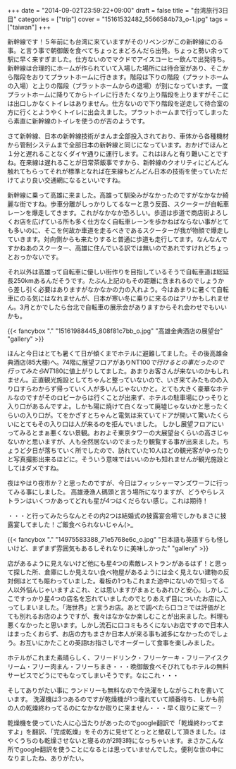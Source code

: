 +++
date = "2014-09-02T23:59:22+09:00"
draft = false
title = "台湾旅行3日目"
categories = ["trip"]
cover = "15161532482_5566584b73_o-1.jpg"
tags = ["taiwan"]
+++

新幹線です！５年前にも台湾に来ていますがそのリベンジがこの新幹線にのる事。と言う事で朝御飯を食べてちょっとまどろんだら出発。ちょっと勢い余って駅に早く来すぎました。仕方ないのでマクドでアイスコーヒー飲んで出発待ち。新幹線は合理的にホームが作られていて入場した場所には待合室があり、そこから階段をおりてプラットホームに行きます。階段は下りの階段（プラットホームの入場）と上りの階段（プラットホームからの退場）が別になっています。一度プラットホームに降りてからトイレに行きたくなり上り階段を上りますがそこには出口しかなくトイレはありません。仕方ないので下り階段を逆走して待合室の方に行くとようやくトイレに出会えました。プラットホームまで行ってしまったら素直に新幹線のトイレを使うのが吉のようです。

さて新幹線、日本の新幹線技術がまんま全部投入されており、車体から各種機材から管制システムまで全部日本の新幹線と同じになっています。おかげでほんと１分と遅れることなくダイヤ通りに運行します。これはほんと有り難いことですね。在来線は遅れることが日常茶飯事ですから、新幹線のクオリティにどんどん触れてもらってそれが標準となれば在来線もどんどん日本の技術を使っていただけてより良い交通網になるといいですね。

新幹線に乗って高雄に来ました。高雄って馴染みがなかったのですがなかなか綺麗な街ですね。歩車分離がしっかりしてるなーと思う反面、スクーターが自転車レーンを爆走してきます。これがなかなか恐ろしい。歩道は歩道で商店街よろしくお店を広げている所も多く仕方なく自転車レーンを歩かねばならない事がとても多いのに、そこを何故か車道を走るべきであるスクーターが我が物顔で爆走していきます。対向側からも来たりすると普通に歩道も走行してます。なんなんですかねあのスクーター、高雄に住んでいる訳では無いのであれですけれどちょっとおっかないです。

それ以外は高雄って自転車に優しい街作りを目指しているそうで自転車道は総延長250kmあるんだそうです。たぶん上記のもその距離に含まれるのでしょうから差し引く必要はありますがなかなかの力の入れよう。今はあまりに暑くて自転車にのる気にはなれませんが、日本が寒い冬に乗りに来るのはアリかもしれません。3月とかでしたら台北で自転車の展示会がありますからそれ会わせでもいいかも。

{{< fancybox "." "15161988445_808f81c7bb_o.jpg" "高雄金典酒店の展望台" "gallery" >}}

ほんと今日はとても暑くて日が傾くまでホテルに避難してました。その後高雄金典酒店(85大樓)へ。74階に展望フロアがありNT$100で行けるとの事だったので行ってみたらNT$180に値上がりしてました。あまりお客さんが来ないのかもしれません。正直観光施設としてちゃんと整っていないので、いざ来てみたものの入り口すらわからず帰っていく人が多いんじゃないかと。とても大きく豪華なホテルなのですがそのロビーからは行くことが出来ず、ホテルの駐車場にひっそりと入り口があるんですよ。しかも陽に焼けて白くなって廃墟じゃないかと思ったくらいの入り口が。てをかざすとちゃんと電気は来ていてドアが開いて驚いたくらいにとてもその入り口は人が来るのを拒んでいました。
しかし展望フロアにいってみるとまぁ悪くない景観。おおよそ東京タワーの大展望台くらいの高さじゃないかと思いますが、人も全然居ないのでまったり観覧する事が出来ました。ちょうど夕日が落ちていく所でしたので、訪れていた10人ほどの観光客がゆったりと写真撮影出来るほどに。そういう意味ではいいのかも知れませんが観光施設としてはダメですね。

夜はやはり夜市か？と思ったのですが、今日はフィッシャーマンズワーフに行ってみる事にしました。 高雄港漁人碼頭と言う場所になりますが、どうやらレストランはいくつかあってどれも星が4つはくだらない感じ。これは期待！

・・・と行ってみたらなんとその内2つは結婚式の披露宴会場でしかもまさに披露宴してました！ご飯食べられないじゃん(>_ 

{{< fancybox "." "14975583388_71e5768e6c_o.jpg" "日本語も英語すらも怪しいけど、まずまず雰囲気もあるしそれなりに美味しかった" "gallery" >}}

店があるように見えないけど他にも星4つの素敵レストランがあるはず！と思って探した所、倉庫にしか見えない食べ物屋があるようには全く見えない建物の反対側はとても賑わっていました。看板の1つもこれまた途中にないので知ってる人以外悩んじゃいますよこれ、とは思いますがまぁともあれひと安心。しかしここですっかり星4つの店名を忘れていましたのでとりあえず目についたお店に入ってしまいました。「海世界」と言うお店。あとで調べたら口コミでは評価がとても別れるお店のようですが、我々はなかなか楽しむことが出来ました。料理も悪くなかったと思います。しかし流石に口コミもろくにないお店ですので日本人はまったくおらず、お店の方もまさか日本人が来る事も滅多になかったのでしょう。お互いにかたことの英語tお指さしでオーダーして食事を楽しみました。

ホテルがこれまた素晴らしく、フリードリンク・フリーケーキ・フリーアイスクリーム・フリー肉まん・フリーちまき・・・晩御飯食べそびれてもホテルの無料サービスでどうにでもなってしまいそうです。なにこれ・・・

そしてありがたい事に
ランドリーも無料なので今洗濯をしながらこれを書いています。
洗濯機は3つあるのですが乾燥機が1つ壊れていて順番待ち、しかも前の人の乾燥終わってるのになかなか取りに来ません・・・早く取りに来てー？

乾燥機を使っていた人に心当たりがあったのでgoogle翻訳で「乾燥終わってますよ」を翻訳、「完成乾燥」をその方に見せてとっとと撤収して頂きました。はやくうちのも乾燥させないと寝るのが2時3時になっちゃいます。まさかこんな所でgoogle翻訳を使うことになるとは思っていませんでした。便利な世の中になりましたね、ありがたい。
